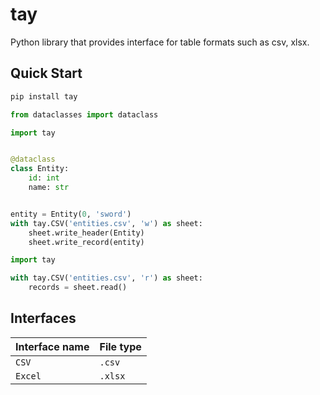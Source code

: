 # tay

Python library that provides interface for table formats such as csv, xlsx.


## Quick Start

```sh
pip install tay
```

```python
from dataclasses import dataclass

import tay


@dataclass
class Entity:
    id: int
    name: str


entity = Entity(0, 'sword')
with tay.CSV('entities.csv', 'w') as sheet:
    sheet.write_header(Entity)
    sheet.write_record(entity)
```

```python
import tay

with tay.CSV('entities.csv', 'r') as sheet:
    records = sheet.read()
```

## Interfaces

Interface name | File type
--- | ---
`CSV` | `.csv`
`Excel` | `.xlsx`
